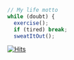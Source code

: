 ```js
// My life motto 
while (doubt) {
  exercise();
  if (tired) break;
  sweatItOut();
```

<!--
### Hi, I'm Jay! 👋
**jaypedia/jaypedia** is a ✨ _special_ ✨ repository because its `README.md` (this file) appears on your GitHub profile.

Here are some ideas to get you started:

- 🔭 I’m currently working on ...
- 🌱 I’m currently learning ...
- 👯 I’m looking to collaborate on ...
- 🤔 I’m looking for help with ...
- 💬 Ask me about ...
- 📫 How to reach me: ...
- 😄 Pronouns: ...
- ⚡ Fun fact: ...
-->
[![Hits](https://hits.seeyoufarm.com/api/count/incr/badge.svg?url=https%3A%2F%2Fgithub.com%2Fjaypedia&count_bg=%235B7CDA&title_bg=%23555555&icon=&icon_color=%23E7E7E7&title=hits&edge_flat=false)](https://hits.seeyoufarm.com)
